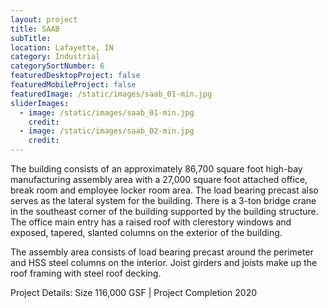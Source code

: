 ```yaml
---
layout: project
title: SAAB
subTitle:
location: Lafayette, IN
category: Industrial
categorySortNumber: 6
featuredDesktopProject: false
featuredMobileProject: false
featuredImage: /static/images/saab_01-min.jpg
sliderImages:
  - image: /static/images/saab_01-min.jpg
    credit:
  - image: /static/images/saab_02-min.jpg
    credit:
---
```

The building consists of an approximately 86,700 square foot high-bay manufacturing assembly area with a 27,000 square foot attached office, break room and employee locker room area.  The load bearing precast also serves as the lateral system for the building.  There is a 3-ton bridge crane in the southeast corner of the building supported by the building structure.  The office main entry has a raised roof with clerestory windows and exposed, tapered, slanted columns on the exterior of the building.

The assembly area consists of load bearing precast around the perimeter and HSS steel columns on the interior.  Joist girders and joists make up the roof framing with steel roof decking.  

Project Details:  Size 116,000 GSF | Project Completion 2020


































